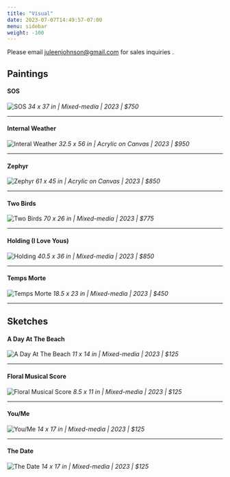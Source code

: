```yaml
---
title: "Visual"
date: 2023-07-07T14:49:57-07:00
menu: sidebar
weight: -100
---
```


Please email [juleenjohnson@gmail.com](mailto:juleenjohnson@gmail.com) for sales inquiries .

## Paintings

#### SOS
![SOS](/images/painting/sos.jpg)
*34 x 37 in | Mixed-media | 2023 | $750*

---

#### Internal Weather
![Interal Weather](/images/painting/internal_weather.jpg)
*32.5 x 56 in | Acrylic on Canvas | 2023 | $950*

---

#### Zephyr
![Zephyr](/images/painting/zephyr.jpg)
*61 x 45 in | Acrylic on Canvas | 2023 | $850*

---

#### Two Birds
![Two Birds](/images/painting/two_birds.jpg)
*70 x 26 in | Mixed-media | 2023 | $775*

---

#### Holding (I Love Yous)
![Holding](/images/painting/holding.jpg)
*40.5 x 36 in | Mixed-media | 2023 | $850*

---

#### Temps Morte
![Temps Morte](/images/painting/temps_morte.jpg)
*18.5 x 23 in | Mixed-media | 2023 | $450*

---

## Sketches

#### A Day At The Beach
![A Day At The Beach](/images/painting/beach.jpg)
*11 x 14 in | Mixed-media | 2023 | $125*

---

#### Floral Musical Score
![Floral Musical Score](/images/painting/floral_score.jpg)
*8.5 x 11 in | Mixed-media | 2023 | $125*

---

#### You/Me
![You/Me](/images/painting/you_me.jpg)
*14 x 17 in | Mixed-media | 2023 | $125*

---

#### The Date
![The Date](/images/painting/the_date.jpg)
*14 x 17 in | Mixed-media | 2023 | $125*
